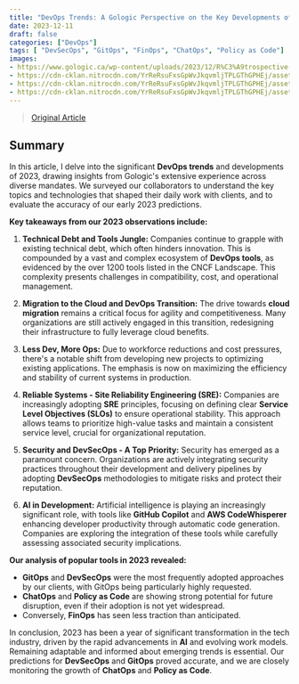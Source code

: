```yaml
---
title: "DevOps Trends: A Gologic Perspective on the Key Developments of 2023"
date: 2023-12-11
draft: false
categories: ["DevOps"]
tags: [ "DevSecOps", "GitOps", "FinOps", "ChatOps", "Policy as Code"]
images:
- https://www.gologic.ca/wp-content/uploads/2023/12/R%C3%A9trospective-DevOps-2023-1.png
- https://cdn-cklan.nitrocdn.com/YrReRsuFxsGpWvJkqvmljTPLGThGPHEj/assets/images/optimized/rev-1b11a2d/www.gologic.ca/wp-content/uploads/2023/12/R%C3%A9trospective-DevOps-2023-1.png
- https://cdn-cklan.nitrocdn.com/YrReRsuFxsGpWvJkqvmljTPLGThGPHEj/assets/images/optimized/rev-1b11a2d/www.gologic.ca/wp-content/uploads/2023/12/Untitled-1-1-1024x512.png
- https://cdn-cklan.nitrocdn.com/YrReRsuFxsGpWvJkqvmljTPLGThGPHEj/assets/images/optimized/rev-1b11a2d/www.gologic.ca/wp-content/uploads/2023/12/path2-4.png
---
```


> [Original Article](https://www.gologic.ca/en/devops-trends-a-gologic-perspective-on-the-key-developments-of-2023/)

## Summary

In this article, I delve into the significant **DevOps trends** and developments of 2023, drawing insights from Gologic's extensive experience across diverse mandates. We surveyed our collaborators to understand the key topics and technologies that shaped their daily work with clients, and to evaluate the accuracy of our early 2023 predictions.

**Key takeaways from our 2023 observations include:**

1.  **Technical Debt and Tools Jungle:** Companies continue to grapple with existing technical debt, which often hinders innovation. This is compounded by a vast and complex ecosystem of **DevOps tools**, as evidenced by the over 1200 tools listed in the CNCF Landscape. This complexity presents challenges in compatibility, cost, and operational management.

2.  **Migration to the Cloud and DevOps Transition:** The drive towards **cloud migration** remains a critical focus for agility and competitiveness. Many organizations are still actively engaged in this transition, redesigning their infrastructure to fully leverage cloud benefits.

3.  **Less Dev, More Ops:** Due to workforce reductions and cost pressures, there's a notable shift from developing new projects to optimizing existing applications. The emphasis is now on maximizing the efficiency and stability of current systems in production.

4.  **Reliable Systems - Site Reliability Engineering (SRE):** Companies are increasingly adopting **SRE** principles, focusing on defining clear **Service Level Objectives (SLOs)** to ensure operational stability. This approach allows teams to prioritize high-value tasks and maintain a consistent service level, crucial for organizational reputation.

5.  **Security and DevSecOps - A Top Priority:** Security has emerged as a paramount concern. Organizations are actively integrating security practices throughout their development and delivery pipelines by adopting **DevSecOps** methodologies to mitigate risks and protect their reputation.

6.  **AI in Development:** Artificial intelligence is playing an increasingly significant role, with tools like **GitHub Copilot** and **AWS CodeWhisperer** enhancing developer productivity through automatic code generation. Companies are exploring the integration of these tools while carefully assessing associated security implications.

**Our analysis of popular tools in 2023 revealed:**

*   **GitOps** and **DevSecOps** were the most frequently adopted approaches by our clients, with GitOps being particularly highly requested.
*   **ChatOps** and **Policy as Code** are showing strong potential for future disruption, even if their adoption is not yet widespread.
*   Conversely, **FinOps** has seen less traction than anticipated.

In conclusion, 2023 has been a year of significant transformation in the tech industry, driven by the rapid advancements in **AI** and evolving work models. Remaining adaptable and informed about emerging trends is essential. Our predictions for **DevSecOps** and **GitOps** proved accurate, and we are closely monitoring the growth of **ChatOps** and **Policy as Code**.
